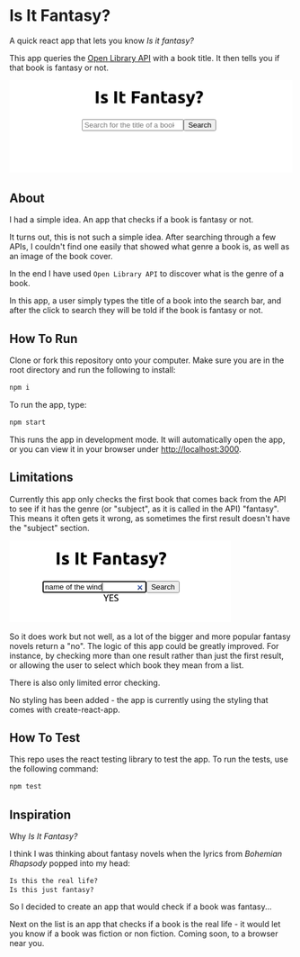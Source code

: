 # Is It Fantasy?

A quick react app that lets you know _Is it fantasy?_

This app queries the [Open Library API](https://openlibrary.org/developers/api) with a book title. It then tells you if that book is fantasy or not.

![screenshot of app](./docs/is-it-fantasy.png)

## About

 I had a simple idea. An app that checks if a book is fantasy or not.

 It turns out, this is not such a simple idea. After searching through a few APIs, I couldn't find one easily that showed what genre a book is, as well as an image of the book cover.

 In the end I have used `Open Library API` to discover what is the genre of a book.

 In this app, a user simply types the title of a book into the search bar, and after the click to search they will be told if the book is fantasy or not.

## How To Run

Clone or fork this repository onto your computer. Make sure you are in the root directory and run the following to install:

```bash
npm i
```

To run the app, type:

```bash
npm start
```

This runs the app in development mode. It will automatically open the app, or you can view it in your browser under [http://localhost:3000](http://localhost:3000).

## Limitations

Currently this app only checks the first book that comes back from the API to see if it has the genre (or "subject", as it is called in the API) "fantasy". This means it often gets it wrong, as sometimes the first result doesn't have the "subject" section.

![look, it does work](./docs/yes.png)

So it does work but not well, as a lot of the bigger and more popular fantasy novels return a "no". The logic of this app could be greatly improved. For instance, by checking more than one result rather than just the first result, or allowing the user to select which book they mean from a list.

There is also only limited error checking.

No styling has been added - the app is currently using the styling that comes with create-react-app.

## How To Test

This repo uses the react testing library to test the app. To run the tests, use the following command:

```bash
npm test
```

## Inspiration

Why _Is It Fantasy?_

I think I was thinking about fantasy novels when the lyrics from *Bohemian Rhapsody* popped into my head:

```text
Is this the real life?
Is this just fantasy?
```

So I decided to create an app that would check if a book was fantasy...

Next on the list is an app that checks if a book is the real life - it would let you know if a book was fiction or non fiction. Coming soon, to a browser near you.
